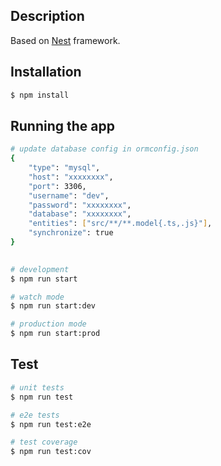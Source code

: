 ## Description

Based on [Nest](https://github.com/nestjs/nest) framework.

## Installation

```bash
$ npm install
```

## Running the app

```bash
# update database config in ormconfig.json
{
    "type": "mysql",
    "host": "xxxxxxxx",
    "port": 3306,
    "username": "dev",
    "password": "xxxxxxxx",
    "database": "xxxxxxxx",
    "entities": ["src/**/**.model{.ts,.js}"],
    "synchronize": true
}
  

# development
$ npm run start

# watch mode
$ npm run start:dev

# production mode
$ npm run start:prod
```

## Test

```bash
# unit tests
$ npm run test

# e2e tests
$ npm run test:e2e

# test coverage
$ npm run test:cov
```
